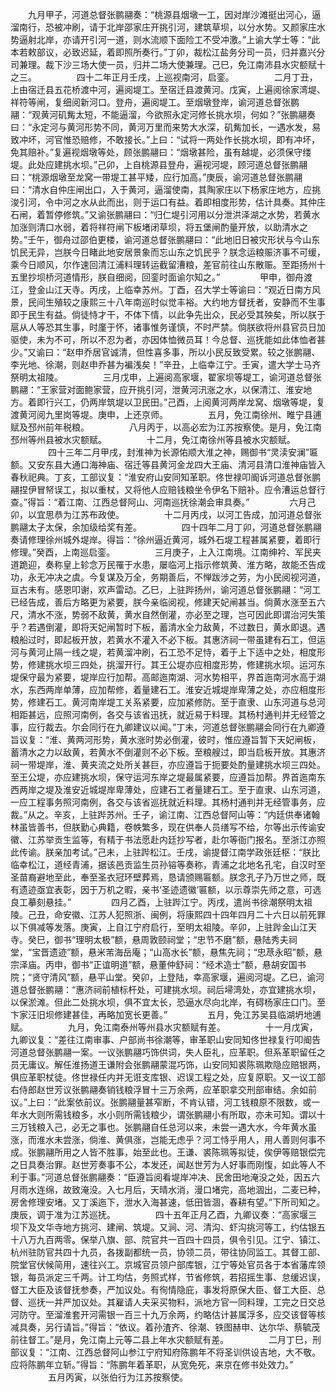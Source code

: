 <!-- { "loadSidebar": true } -->
　　九月甲子，河道总督张鹏翮奏：“桃源县烟墩一工，因对岸沙滩挺出河心，逼溜南行，恐被冲刷，请于北岸邵家庄开挑引河，建筑草坝，以分水势。又颜家庄水势逼射北岸，亦请开引河一道，则水流顺下面险工不受冲激。”上谕大学士等：“此本若敕部议，必致迟延，着即照所奏行。”丁卯，裁松江盐务分司一员，归并嘉兴分司兼理。裁下沙三场大使一员，归并二场大使兼理。己巳，免江南沛县水灾额赋十之三。
　　
　　四十二年正月壬戌，上巡视南河，启銮。
　　
　　二月丁丑，上由宿迁县五花桥渡中河，遍阅堤工。至宿迁县渡黄河。戊寅，上遍阅徐家湾堤、祥符等闸，复细阅新河口。登舟，遍阅堤工。至烟墩登岸，谕河道总督张鹏翮：“观黄河矶觜太短，不能逼溜，今欲照永定河修长挑水坝，何如？”张鹏翮奏曰：“永定河与黄河形势不同，黄河万里而来势大水深，矶觜加长，一遇水发，易致冲坏，河官惟恐赔修，不敢接长。”上曰：“试将一两处作长挑水坝，即有冲坏，免其赔补。”复遍视烟墩等处，顾张鹏翮曰：“烟墩甚险，虽有越堤，必须保守缕堤。此处应建挑水坝。”己卯，上自桃源县登舟，遍视河堤，顾河道总督张鹏翮曰：“桃源烟墩至龙窝一带堤工甚平矮，应行加高。”庚辰，谕河道总督张鹏翮曰：“清水自仲庄闸出口，入于黄河，逼溜使南，其陶家庄以下杨家庄地方，应挑浚引河，令中河之水从此而出，则于运口有益。着即相度形势，估计具奏。其仲庄石闸，着暂停修筑。”又谕张鹏翮曰：“归仁堤引河用以分泄洪泽湖之水势，若黄水加涨则清口水弱，着将祥符闸下板堵闭草坝，将五堡闸酌量开放，以助清水之势。”壬午，御舟过邵伯更楼，谕河道总督张鹏翮曰：“此地旧日被灾形状与今山东饥民无异，岂朕今日睹此地安居景象而忘山东之饥民乎？朕念运粮赈济事不可缓，乘今日顺风，尔作速回清江浦料理转运截留漕粮，差官前往山东散赈。至距扬州十五里抄坝桥河道情形，朕自细阅，回銮时面谕尔知之。”
　　
　　甲申，御舟渡江，登金山江天寺。丙戌，上临幸苏州。丁酉，召大学士等谕曰：“观近日南方风景，民间生殖较之康熙三十八年南巡时似觉丰裕。大约地方督抚者，安静而不生事即于民生有益。倘徒恃才干，不体下情，以此争先出众，民必受其殃矣，所以朕于扈从人等恐其生事，时廑于怀，诸事惟务谨慎，不时严禁。倘朕欲将州县官员日加驱使，未为不可，所以不忍为者，亦因体恤微员耳！今总督、巡抚能如此体恤者甚少。”又谕曰：“赵申乔居官诚清，但性喜多事，所以小民反致受累。较之张鹏翮、李光地、徐潮，则赵申乔甚为褊浅矣！”辛丑，上临幸江宁。壬寅，遣大学士马齐祭明太祖陵。
　　
　　三月戊申，上遍阅高家堰，翟家坝等堤工，谕河道总督张鹏翮：“王家营对面鲍家营，应开挑引河，泄黄河汛涨之水，以保清江、淮安地方。着即行兴工，仍两岸筑堤以卫民田。”己酉，上阅黄河两岸龙窝、烟墩等堤，复渡黄河阅九里岗等堤。庚申，上还京师。
　　
　　五月，免江南徐州、睢宁县逋赋及邳州前年税粮。
　　
　　八月丙于，以高必宏为江苏按察使。是月，免江南邳州等州县被水灾额赋。
　　
　　十二月，免江南徐州等县被水灾额赋。
　　
　　四十三年二月甲戌，封淮神为长源佑顺大淮之神，赐御书“灵渎安澜”匾额。又安东县大通口海神庙、宿迁等县黄河金龙四大王庙、清河县清口淮神庙皆入春秋祀典。丁亥，工部议复：“淮安府山安同知革职。佟世禄叩阍诉河道总督张鹏翮捏伊冒帑误工，拟以重杖，又将他人应赔钱粮坐令伊名下赔补。应令漕运总督行查。”得旨：“着江南、江西总督阿山、河南巡抚徐潮会审具奏。”
　　
　　六月己卯，以宜思恭为江苏布政使。
　　
　　十二月丙戌，以河工告成，加河道总督张鹏翮太子太保，余加级给奖有差。
　　
　　四十四年二月丁卯，河道总督张鹏翮奏请修理徐州城外堤岸。得旨：“徐州逼近黄河，城外石堤工程甚属紧要，着即行修理。”癸酉，上南巡启銮。
　　
　　三月庚子，上入江南境。江南绅衿、军民夹道跪迎，奏称皇上轸念万民罹于水患，屡临河上指示修筑黄、淮方略，故能丕告成功，永无冲决之虞。今复谋及万全，务期善后，不惮跋涉之劳，为小民阅视河道，亘古未有。感恩叩谢，欢声雷动。乙巳，上驻跸扬州，谕河道总督张鹏翮：“河工已经告成，善后方略更为紧要，朕今亲临阅视，修建天妃闸甚当。倘黄水涨至五六尺，清水不涨，势弱不敌黄，黄水自然倒灌，亦必至之理，岂可因此即谓治河失策乎？若遇倒灌，即将天妃闸暂时下板，蓄清水全力敌黄，不过数日，黄水即退。遇粮船过时，即起板开放，若黄水不灌入不必下板。其惠济祠一带虽建有石工，但运河与黄河止隔一线之堤，若黄溜冲刷，石工恐不足恃，着于上下适中之处，相度形势，修建挑水坝三四处，挑溜开行。其王公堤亦应相度形势，修建挑水坝。运河东堤保守最为紧要，堤岸应行加帮。高邮迤南湖、河水势相平，界首迤南河水高于湖水，东西两岸单薄，应加帮修，着量建石工。淮安近城堤岸卑薄之处，亦应相度形势，修建石工。黄河南岸堤工关系紧要，应加紧修防。至于直隶、山东河道与总河相距甚远，应照河南例，各交与该省迅抚，就近易于料理。其杨村通判并无经管之事，应行裁去。尔会同行在九卿建议以闻。”丁未，河道总督张鹏翮会同行在九卿遵旨议复：“淮、黄两河形势，黄水涨时势必倒灌，彼时，惟应遵旨暂下天妃闸板，蓄清水之力以敌黄，若黄水不倒灌则不必下板。至粮艘过，即当启板开放。其惠济祠一带堤岸，淮、黄夹流之处所关甚巨，亦应遵旨于扼要处酌量建挑水坝三四处。至王公堤，亦应建挑水坝，保守运河东岸之堤最属紧要，应遵旨加帮。界首迤南东西两岸之堤及淮安近城堤岸卑薄处，应建石工者量建石工。至于直隶、山东河道，一应工程事务照河南例，各交与该省巡抚就近料理。其杨村通判并无经管事务，应裁。”从之。辛亥，上驻跸苏州。壬子，谕江南、江西总督阿山等：“内廷供奉诸翰林虽皆善书，但朕勤心典籍，卷帙繁多，现在供奉人员缮写不给，尔等出示传谕安徽、江苏举贡生监等，有精于书法愿赴内廷抄写者，赴尔等衙门报名。至浙江亦照此传谕。朕亲加考试。”己未，上驻跸松江。壬戌，谕提督江南学政张廷枢：“朕比临幸松江，道经青浦，据该邑贡监生员孙镕等奏称，青浦之北地名孔宅，自汉时至圣苗裔避地至此，奉至圣衣冠环壁葬焉，恳请颁赐匾额。朕念孔子乃万世之师，既有遗迹亟宜表彰，因于万机之暇，亲书‘圣迹遗徽’匾额，以示尊崇先师之意，可选良工摹刻悬挂。”
　　
　　四月乙酉，上驻跸江宁。丙戌，遣尚书徐潮祭明太祖陵。己丑，命安徽、江苏人犯照浙、闽例，将康熙四十四年四月二十六日以前死罪以下俱减等发落。庚寅，上自江宁府启行，至明太祖陵。辛卯，上驻跸金山江天寺。癸巳，御书“理明太极”额，悬周敦颐祠堂；“忠节不磨”额，悬陆秀夫祠堂，“宝晋遗迹”额，悬米芾海岳庵；“山高水长”额，悬焦先祠；“忠荩永昭”额，悬宗泽庙。丙申，御书“正谊明道”额，悬董仲舒祠：“经术造士”额，悬胡安国书院；“贤守清风”额，悬平山堂。癸卯，上登陆，幸高家堰，遍阅河堤。乙巳，谕河道总督张鹏翮：“惠济祠前植标杆处，可建挑水坝。祠后埽湾处，亦宜建挑水坝，以保淤滩。但此二处挑水坝，俱不宜太长，恐逼水尽向北岸，有碍杨家庄口门。至卞家汪旧坝修建甚佳，再略加宽长更善。”
　　
　　五月，免江苏吴县临湖坍地逋赋。
　　
　　九月，免江南泰州等州县水灾额赋有差。
　　
　　十一月戊寅，九卿议复：“差往江南审事、户部尚书徐潮等，审革职山安同知佟世禄复行叩阍告河道总督张鹏翮一案。一议张鹏翮巧饰供词，失人臣礼，应革职。但系革职留任之员无庸议。解任淮扬道王谦附会张鹏翮蒙混巧饰，山安同知裘陈珮欺隐应赔银两，俱应革职杖徒。佟世禄任内并无诳支库银、迟误工程之处，应复原职。又一议工部右侍郎赵世芳议张鹏翮奏销钱粮浮冒十三万余两，应革职拿交刑部审结。余如前议。”上曰：“此案依前议。张鹏翮量甚窄断，不肯认错，河工钱粮原不限数，或一年水大则所需钱粮多，水小则所需钱粮少，谓张鹏翮小有所取，亦未可知。谓以十三万钱粮入己，必无之事也。张鹏翮自任总河以来，未尝一遇大水，今年黄水虽涨，而淮水未尝涨，倘淮、黄俱涨，岂能无虑乎？河工恃乎用人，用人善则何事不成。张鹏翮所用之人皆不胜事，始至此也。王谦、裘陈珮等拟徒，俟伊等赔银偿完之日具奏治罪。赵世芳奏事不公，本发还，闻赵世芳为人好事而刚愎，如此等人不利于事。”河道总督张鹏翮奏：“臣遵旨阅看堤岸冲决、民舍田地淹没之处，因五六月雨水连绵，故致淹没。入七月后，天晴水消，漫口堵完，高地涸出，二麦已种，房舍修理安堵。又丁溪迤下，泄水入海甚速，低田皆涸，春耕有望。”下所司知之。庚辰，调于准为江苏巡抚。
　　
　　四十五年正月乙酉，九卿议奏：“高家堰三坝下及文华寺地方挑河、建闸、筑堤。又涧、河、清沟、虾沟挑河等工，约估银五十八万九百两零。保举八旗、部、院官共一百四十四员，俱令引见。江宁、镇江、杭州驻防官共四十九员，各拨副都统一员，协领二员，带往协同监工。其督工部、院堂官伏候简用，速往兴工。京城官员领户部库银，江宁等处官员各于本省藩库领银，每员派定三千两。计工均估，务照式样，节省修筑，若招摇生事、怠缓迟误，督工大臣及该督抚参奏，严加议处。有徇情隐庇，事发将原保大臣、督工大臣、总督、巡抚一并严加议处。其雇请人夫采买物料，派地方官一同料理，工完之日交总河防守。至溜淮套开河需银一百三十九万余两，约略估计甚属浮多，应交该督等核减具奏，另行请旨。”得旨：“依议。着孙渣齐、徐潮、铁图赫申、达尔华、蔡毓茂前往督工。”是月，免江南上元等二县上年水灾额赋有差。
　　
　　二月丁巳，刑部议复：“江南、江西总督阿山参江宁府知府陈鹏年不将圣训供设吉地，大不敬。应将陈鹏年立斩。”得旨：“陈鹏年着革职，从宽免死，来京在修书处效力。”
　　
　　五月丙寅，以张伯行为江苏按察使。
　　
